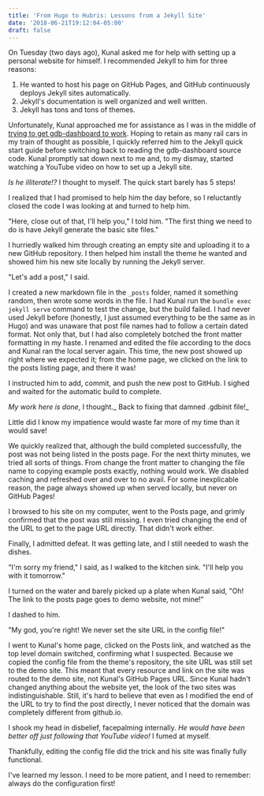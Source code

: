 ```yaml
---
title: 'From Hugo to Hubris: Lessons from a Jekyll Site'
date: '2018-06-21T19:12:04-05:00'
draft: false
---
```

On Tuesday (two days ago), Kunal asked me for help with setting up a personal website for himself. I recommended Jekyll to him for three reasons: 

1. He wanted to host his page on GitHub Pages, and GitHub continuously deploys Jekyll sites automatically.
2. Jekyll's documentation is well organized and well written.
3. Jekyll has tons and tons of themes.

Unfortunately, Kunal approached me for assistance as I was in the middle of [trying to get gdb-dashboard to work](https://techlog.keanenguyen.com/post/living-in-a-shell/). Hoping to retain as many rail cars in my train of thought as possible, I quickly referred him to the Jekyll quick start guide before switching back to reading the gdb-dashboard source code. Kunal promptly sat down next to me and, to my dismay, started watching a YouTube video on how to set up a Jekyll site.

_Is he illiterate!?_ I thought to myself. The quick start barely has 5 steps! 

I realized that I had promised to help him the day before, so I reluctantly closed the code I was looking at and turned to help him. 

"Here, close out of that, I'll help you," I told him. "The first thing we need to do is have Jekyll generate the basic site files."

I hurriedly walked him through creating an empty site and uploading it to a new GitHub repository. I then helped him install the theme he wanted and showed him his new site locally by running the Jekyll server. 

"Let's add a post," I said.

I created a new markdown file in the `_posts` folder, named it something random, then wrote some words in the file. I had Kunal run the `bundle exec jekyll serve` command to test the change, but the build failed. I had never used Jekyll before (honestly, I just assumed everything to be the same as in Hugo) and was unaware that post file names had to follow a certain dated format. Not only that, but I had also completely botched the front matter formatting in my haste. I renamed and edited the file according to the docs and Kunal ran the local server again. This time, the new post showed up right where we expected it; from the home page, we clicked on the link to the posts listing page, and there it was!

I instructed him to add, commit, and push the new post to GitHub. I sighed and waited for the automatic build to complete.

_My work here is done_, I thought._ Back to fixing that damned .gdbinit file!_

Little did I know my impatience would waste far more of my time than it would save!

We quickly realized that, although the build completed successfully, the post was not being listed in the posts page. For the next thirty minutes, we tried all sorts of things. From change the front matter to changing the file name to copying example posts exactly, nothing would work. We disabled caching and refreshed over and over to no avail. For some inexplicable reason, the page always showed up when served locally, but never on GitHub Pages!

I browsed to his site on my computer, went to the Posts page, and grimly confirmed that the post was still missing. I even tried changing the end of the URL to get to the page URL directly. That didn't work either.

Finally, I admitted defeat. It was getting late, and I still needed to wash the dishes. 

"I'm sorry my friend," I said, as I walked to the kitchen sink. "I'll help you with it tomorrow." 

I turned on the water and barely picked up a plate when Kunal said, "Oh! The link to the posts page goes to demo website, not mine!"

I dashed to him.

"My god, you're right! We never set the site URL in the config file!"

I went to Kunal's home page, clicked on the Posts link, and watched as the top level domain switched, confirming what I suspected. Because we copied the config file from the theme's repository, the site URL was still set to the demo site. This meant that every resource and link on the site was routed to the demo site, not Kunal's GitHub Pages URL. Since Kunal hadn't changed anything about the website yet, the look of the two sites was indistinguishable. Still, it's hard to believe that even as I modified the end of the URL to try to find the post directly, I never noticed that the domain was completely different from github.io.

I shook my head in disbelief, facepalming internally. _He would have been better off just following that YouTube video!_ I fumed at myself.

Thankfully, editing the config file did the trick and his site was finally fully functional. 

I've learned my lesson. I need to be more patient, and I need to remember: always do the configuration first!
